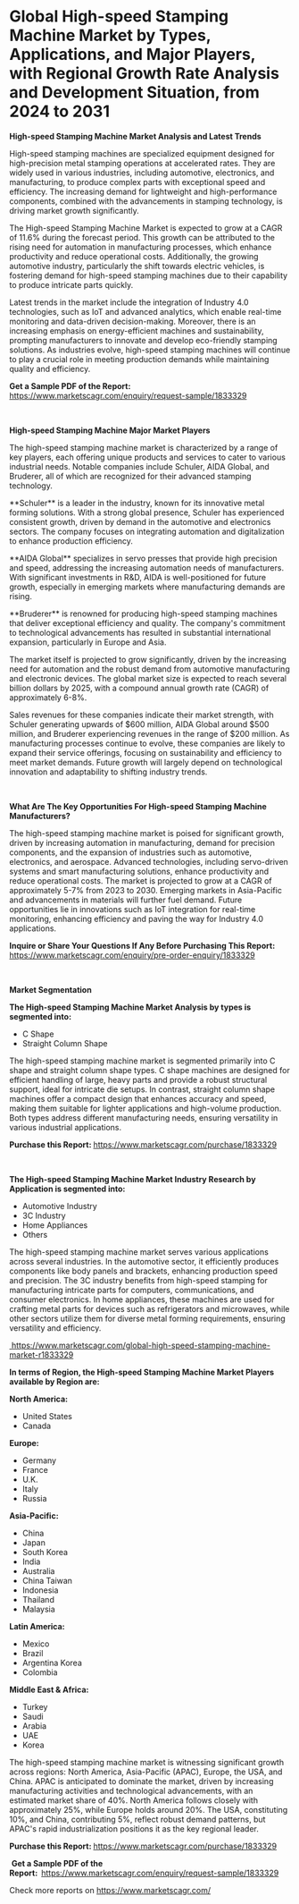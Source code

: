 <p><h1>Global High-speed Stamping Machine Market by Types, Applications, and Major Players, with Regional Growth Rate Analysis and Development Situation, from 2024 to 2031</h1></p><p><strong>High-speed Stamping Machine Market Analysis and Latest Trends</strong></p>
<p><p>High-speed stamping machines are specialized equipment designed for high-precision metal stamping operations at accelerated rates. They are widely used in various industries, including automotive, electronics, and manufacturing, to produce complex parts with exceptional speed and efficiency. The increasing demand for lightweight and high-performance components, combined with the advancements in stamping technology, is driving market growth significantly.</p><p>The High-speed Stamping Machine Market is expected to grow at a CAGR of 11.6% during the forecast period. This growth can be attributed to the rising need for automation in manufacturing processes, which enhance productivity and reduce operational costs. Additionally, the growing automotive industry, particularly the shift towards electric vehicles, is fostering demand for high-speed stamping machines due to their capability to produce intricate parts quickly.</p><p>Latest trends in the market include the integration of Industry 4.0 technologies, such as IoT and advanced analytics, which enable real-time monitoring and data-driven decision-making. Moreover, there is an increasing emphasis on energy-efficient machines and sustainability, prompting manufacturers to innovate and develop eco-friendly stamping solutions. As industries evolve, high-speed stamping machines will continue to play a crucial role in meeting production demands while maintaining quality and efficiency.</p></p>
<p><strong>Get a Sample PDF of the Report:&nbsp;</strong> <a href="https://www.marketscagr.com/enquiry/request-sample/1833329?utm_campaign=1869&utm_medium=2&utm_source=Github&utm_content=ia&utm_term=01012025&utm_id=high-speed-stamping-machine">https://www.marketscagr.com/enquiry/request-sample/1833329</a></p>
<p>&nbsp;</p>
<p><strong>High-speed Stamping Machine Major Market Players</strong></p>
<p><p>The high-speed stamping machine market is characterized by a range of key players, each offering unique products and services to cater to various industrial needs. Notable companies include Schuler, AIDA Global, and Bruderer, all of which are recognized for their advanced stamping technology.</p><p>**Schuler** is a leader in the industry, known for its innovative metal forming solutions. With a strong global presence, Schuler has experienced consistent growth, driven by demand in the automotive and electronics sectors. The company focuses on integrating automation and digitalization to enhance production efficiency.</p><p>**AIDA Global** specializes in servo presses that provide high precision and speed, addressing the increasing automation needs of manufacturers. With significant investments in R&D, AIDA is well-positioned for future growth, especially in emerging markets where manufacturing demands are rising.</p><p>**Bruderer** is renowned for producing high-speed stamping machines that deliver exceptional efficiency and quality. The company's commitment to technological advancements has resulted in substantial international expansion, particularly in Europe and Asia.</p><p>The market itself is projected to grow significantly, driven by the increasing need for automation and the robust demand from automotive manufacturing and electronic devices. The global market size is expected to reach several billion dollars by 2025, with a compound annual growth rate (CAGR) of approximately 6-8%.</p><p>Sales revenues for these companies indicate their market strength, with Schuler generating upwards of $600 million, AIDA Global around $500 million, and Bruderer experiencing revenues in the range of $200 million. As manufacturing processes continue to evolve, these companies are likely to expand their service offerings, focusing on sustainability and efficiency to meet market demands. Future growth will largely depend on technological innovation and adaptability to shifting industry trends.</p></p>
<p>&nbsp;</p>
<p><strong>What Are The Key Opportunities For High-speed Stamping Machine Manufacturers?</strong></p>
<p><p>The high-speed stamping machine market is poised for significant growth, driven by increasing automation in manufacturing, demand for precision components, and the expansion of industries such as automotive, electronics, and aerospace. Advanced technologies, including servo-driven systems and smart manufacturing solutions, enhance productivity and reduce operational costs. The market is projected to grow at a CAGR of approximately 5-7% from 2023 to 2030. Emerging markets in Asia-Pacific and advancements in materials will further fuel demand. Future opportunities lie in innovations such as IoT integration for real-time monitoring, enhancing efficiency and paving the way for Industry 4.0 applications.</p></p>
<p><strong>Inquire or Share Your Questions If Any Before Purchasing This Report:</strong> <a href="https://www.marketscagr.com/enquiry/pre-order-enquiry/1833329?utm_campaign=1869&utm_medium=2&utm_source=Github&utm_content=ia&utm_term=01012025&utm_id=high-speed-stamping-machine">https://www.marketscagr.com/enquiry/pre-order-enquiry/1833329</a></p>
<p>&nbsp;</p>
<p><strong>Market Segmentation</strong></p>
<p><strong>The High-speed Stamping Machine Market Analysis by types is segmented into:</strong></p>
<p><ul><li>C Shape</li><li>Straight Column Shape</li></ul></p>
<p><p>The high-speed stamping machine market is segmented primarily into C shape and straight column shape types. C shape machines are designed for efficient handling of large, heavy parts and provide a robust structural support, ideal for intricate die setups. In contrast, straight column shape machines offer a compact design that enhances accuracy and speed, making them suitable for lighter applications and high-volume production. Both types address different manufacturing needs, ensuring versatility in various industrial applications.</p></p>
<p><strong>Purchase this Report:&nbsp;</strong><a href="https://www.marketscagr.com/purchase/1833329?utm_campaign=1869&utm_medium=2&utm_source=Github&utm_content=ia&utm_term=01012025&utm_id=high-speed-stamping-machine">https://www.marketscagr.com/purchase/1833329</a></p>
<p>&nbsp;</p>
<p><strong>The High-speed Stamping Machine Market Industry Research by Application is segmented into:</strong></p>
<p><ul><li>Automotive Industry</li><li>3C Industry</li><li>Home Appliances</li><li>Others</li></ul></p>
<p><p>The high-speed stamping machine market serves various applications across several industries. In the automotive sector, it efficiently produces components like body panels and brackets, enhancing production speed and precision. The 3C industry benefits from high-speed stamping for manufacturing intricate parts for computers, communications, and consumer electronics. In home appliances, these machines are used for crafting metal parts for devices such as refrigerators and microwaves, while other sectors utilize them for diverse metal forming requirements, ensuring versatility and efficiency.</p></p>
<p><a href="https://www.marketscagr.com/global-high-speed-stamping-machine-market-r1833329?utm_campaign=1869&utm_medium=2&utm_source=Github&utm_content=ia&utm_term=01012025&utm_id=high-speed-stamping-machine">&nbsp;https://www.marketscagr.com/global-high-speed-stamping-machine-market-r1833329</a></p>
<p><strong>In terms of Region, the High-speed Stamping Machine Market Players available by Region are:</strong></p>
<p>
    <p> <strong> North America: </strong>
        <ul>
            <li>United States</li>
            <li>Canada</li>
        </ul>
        </p> 
    <p> <strong> Europe: </strong>
        <ul>
            <li>Germany</li>
            <li>France</li>
            <li>U.K.</li>
            <li>Italy</li>
            <li>Russia</li>
        </ul>
        </p> 
    <p> <strong> Asia-Pacific: </strong>
        <ul>
            <li>China</li>
            <li>Japan</li>
            <li>South Korea</li>
            <li>India</li>
            <li>Australia</li>
            <li>China Taiwan</li>
            <li>Indonesia</li>
            <li>Thailand</li>
            <li>Malaysia</li>
        </ul>
        </p> 
    <p> <strong> Latin America: </strong>
        <ul>
            <li>Mexico</li>
            <li>Brazil</li>
            <li>Argentina Korea</li>
            <li>Colombia</li>
        </ul>
        </p> 
    <p> <strong> Middle East & Africa: </strong>
        <ul>
            <li>Turkey</li>
            <li>Saudi</li>
            <li>Arabia</li>
            <li>UAE</li>
            <li>Korea</li>
        </ul>
    </p>
    </p>
<p><p>The high-speed stamping machine market is witnessing significant growth across regions: North America, Asia-Pacific (APAC), Europe, the USA, and China. APAC is anticipated to dominate the market, driven by increasing manufacturing activities and technological advancements, with an estimated market share of 40%. North America follows closely with approximately 25%, while Europe holds around 20%. The USA, constituting 10%, and China, contributing 5%, reflect robust demand patterns, but APAC's rapid industrialization positions it as the key regional leader.</p></p>
<p><strong>Purchase this Report: </strong><a href="https://www.marketscagr.com/purchase/1833329?utm_campaign=1869&utm_medium=2&utm_source=Github&utm_content=ia&utm_term=01012025&utm_id=high-speed-stamping-machine">https://www.marketscagr.com/purchase/1833329</a></p>
<p>&nbsp;<strong>Get a Sample PDF of the Report:&nbsp;&nbsp;</strong><a href="https://www.marketscagr.com/enquiry/request-sample/1833329?utm_campaign=1869&utm_medium=2&utm_source=Github&utm_content=ia&utm_term=01012025&utm_id=high-speed-stamping-machine">https://www.marketscagr.com/enquiry/request-sample/1833329</a></p>
<p><strong></strong></p>
<p>Check more reports on <a href="https://www.marketscagr.com/?utm_campaign=1869&utm_medium=2&utm_source=Github&utm_content=ia&utm_term=01012025&utm_id=high-speed-stamping-machine">https://www.marketscagr.com/</a></p>